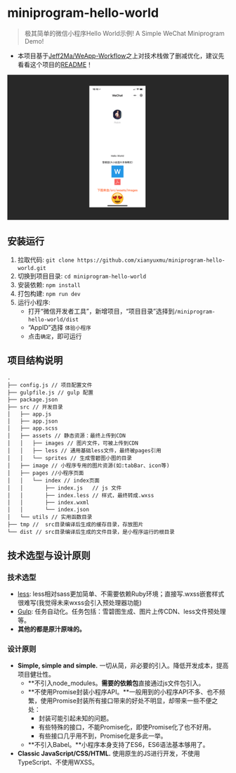 # miniprogram-hello-world

> 极其简单的微信小程序Hello World示例! A Simple WeChat Miniprogram Demo!


* 本项目基于[Jeff2Ma/WeApp-Workflow](https://github.com/Jeff2Ma/WeApp-Workflow)之上对技术栈做了删减优化，建议先看看这个项目的[README](https://github.com/Jeff2Ma/WeApp-Workflow)！

![小程序运行截图](https://github.com/xianyuxmu/miniprogram-hello-world/raw/master/images/demo-screenshot-preview.png)

## 安装运行

1. 拉取代码: `git clone https://github.com/xianyuxmu/miniprogram-hello-world.git`
2. 切换到项目目录: `cd miniprogram-hello-world`
3. 安装依赖: `npm install`
4. 打包构建: `npm run dev`
5. 运行小程序:
	* 打开“微信开发者工具”，新增项目，“项目目录”选择到`/miniprogram-hello-world/dist`
	* “AppID”选择 `体验小程序`
	* 点击`确定`，即可运行

## 项目结构说明

```
.
├── config.js // 项目配置文件
├── gulpfile.js // gulp 配置
├── package.json
├── src // 开发目录
│   ├── app.js
│   ├── app.json
│   ├── app.scss
│   ├── assets // 静态资源：最终上传到CDN
│   │   ├── images // 图片文件，可被上传到CDN
│   │   ├── less // 通用基础less文件，最终被pages引用
│   │   └── sprites // 生成雪碧图小图的目录
│   ├── image // 小程序专用的图片资源(如:tabBar、icon等)
│   ├── pages //小程序页面
│   │   └── index // index页面
│   │       ├── index.js   // js 文件
│   │       ├── index.less // 样式，最终转成.wxss
│   │       ├── index.wxml
│   │       └── index.json
│   └── utils // 实用函数目录
├── tmp //  src目录编译后生成的缓存目录，存放图片
└── dist // src目录编译后生成的文件目录，是小程序运行的根目录

```

## 技术选型与设计原则

### 技术选型

- [less](http://lesscss.org/): less相对sass更加简单、不需要依赖Ruby环境；直接写.wxss嵌套样式很难写(我觉得未来wxss会引入预处理器功能)
- [Gulp](https://gulpjs.com/): 任务自动化。任务包括：雪碧图生成、图片上传CDN、less文件预处理等。
- **其他的都是原汁原味的。**

### 设计原则

- **Simple, simple and simple.** 一切从简，非必要的引入。降低开发成本，提高项目健壮性。
	- **不引入node_modules。**需要的依赖包**直接通过js文件包引入。
	- **不使用Promise封装小程序API。**一般用到的小程序API不多、也不频繁，使用Promise封装所有接口带来的好处不明显，却带来一些不便之处：
		- 封装可能引起未知的问题。
		- 有些特殊的接口，不能Promise化，即使Promise化了也不好用。
		- 有些接口几乎用不到，Promise化是多此一举。
	- **不引入Babel。**小程序本身支持了ES6，ES6语法基本够用了。
- **Classic JavaScript/CSS/HTML.** 使用原生的JS进行开发，不使用TypeScript、不使用WXSS。

